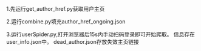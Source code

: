 1.先运行get_author_href.py获取用户主页

2.运行combine.py填充author_href_ongoing.json

3.运行userSpider.py,打开浏览器后15s内手动扫码登录即可开始爬取。
信息存在user_info.json中。
dead_author.json存放失效主页链接